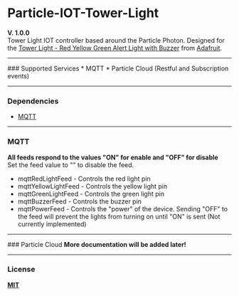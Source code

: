 # Particle-IOT-Tower-Light
<b>V. 1.0.0</b><br/>
Tower Light IOT controller based around the Particle Photon. Designed for the <a href="https://www.adafruit.com/products/2993">Tower Light - Red Yellow Green Alert Light with Buzzer</a> from <a href="adafruit.com">Adafruit</a>.

<hr/>
### Supported Services
* MQTT
* Particle Cloud (Restful and Subscription events)
<hr/>

### Dependencies
 * <a href="https://github.com/hirotakaster/MQTT">MQTT</a>
<hr/>

### MQTT
<b>All feeds respond to the values "ON" for enable and "OFF" for disable</b><br/>
Set the feed value to "" to disable the feed.
* mqttRedLightFeed - Controls the red light pin
* mqttYellowLightFeed - Controls the yellow light pin
* mqttGreenLightFeed - Controls the green light pin
* mqttBuzzerFeed - Controls the buzzer pin
* mqttPowerFeed - Controls the "power" of the device. Sending "OFF" to the feed will prevent the lights from turning on until "ON" is sent (Not currently implemented)

<hr/>
### Particle Cloud
<b>More documentation will be added later!<b/>
<hr/>

### License
<a href="https://github.com/thetestgame/Particle-IOT-Tower-Light/blob/master/LICENSE">MIT</a>
